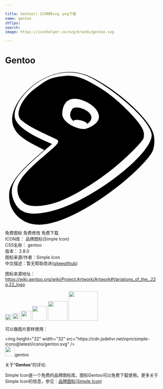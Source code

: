 ```yaml
---

title: Gentoo() ICON转svg、png下载
name: gentoo
zhTips: 
search: 
image: https://iconhelper.cn/svg/brands/gentoo.svg

---
```


# Gentoo  <small style="font-size: 60%;font-weight: 100"></small>

<div id="svg" class="svg-wrap">
<svg role="img" viewBox="0 0 24 24" xmlns="http://www.w3.org/2000/svg"><title>Gentoo icon</title><path d="M9.956.097a7.252 7.252 0 0 0-1.25.115C4.397 1 1.365 4.73 1.107 7.186c-.125 1.205.525 2.108.883 2.506.969 1.076 2.9 1.898 4.141 2.58-1.795 1.53-2.618 2.277-3.429 3.128-1.214 1.274-2.067 2.676-2.07 3.68 0 .323-.053 1.355.368 2.17.158.306.608 1.327 1.964 2.092.867.49 2.102.67 3.31.497 3.742-.534 8.753-3.707 12.328-6.662 2.279-1.884 3.945-3.709 4.426-4.607.388-.725.431-2.026.206-2.843-.64-2.318-5.84-7.067-10.091-8.978A7.761 7.761 0 0 0 9.956.097zm-.007.067a7.341 7.341 0 0 1 3.317.749c3.433 1.687 9.233 6.43 9.661 8.814.53 2.948-9.852 10.929-16.167 12.174-2.45.481-4.539.613-5.492-1.975-.826-2.243.776-3.884 3.135-6.04.98-.895 1.76-1.564 2.935-2.556.065-.068-5.66-2.042-5.842-4.308C1.307 4.693 4.995.394 9.716.172c.078-.004.155-.007.233-.008zM9.838.68a5.602 5.602 0 0 0-.502.031c-2.319.244-2.763.543-4.864 2.132-.704.533-2 1.829-2.331 3.366-.127.586.023 1.091.444 1.446 1.35 1.135 3.61 2.056 5.465 2.947.543.26.184.733-.692 1.492-2.21 1.913-5.198 4.242-5.407 6.017-.098.836.188 1.972 1.203 2.554 1.186.679 3.647.236 5.291-.376 2.402-.895 5.557-2.869 8.062-4.809 2.604-2.018 5.026-4.58 5.146-4.998.147-.513.132-.988-.152-1.533-.445-.855-1.041-1.491-1.681-2.203-1.718-1.81-3.534-3.401-5.708-4.62-1.423-.798-2.69-1.47-4.274-1.446zm1.066 3.594c.542 0 1.167.171 1.838.496 1.675.81 3.395 2.937-.015 4.161-.927.333-3.869-.818-3.779-2.388.089-1.558.847-2.27 1.956-2.269zm.283 1.356c-.315-.002-.571.078-.689.26-.552.855-.3 1.461.211 1.848.19-.454 2.138.042 2.13.468.02-.01.04-.02.055-.032 1.69-1.272-.468-2.536-1.707-2.544z"/></svg>
</div>
<detail full-name='gentoo'></detail>

<div class="detail-page">
<p>
<span><span class="badge-success badge">免费图标</span> <span class="badge-success badge">免费修改</span>  <span class="badge-success badge">免费下载</span> </span>
<br/>
<span>
ICON库：
<span class="badge-secondary badge">品牌图标(Simple Icon)</span> 
</span>
<br/>
<span>
CSS名称：
<span class="badge-secondary badge">gentoo</span> 
</span>

<br/>
<span>
版本：
<span class="badge-secondary badge">2.8.0</span> 
</span>
<br/>
<span>图标来源/作者：<span class="badge-light badge">Simple Icon</span></span> 
<br/>
<span class="zh-detail">中文描述：暂无<span class="help-link"><span>帮助改进</span>(<a href="https://gitee.com/liuwave/icon-helper/edit/master/json/brands/gentoo.json" target="_blank" rel="noopener noreferrer">gitee</a><a href="https://github.com/liuwave/icon-helper/edit/master/json/brands/gentoo.json" target="_blank" rel="noopener noreferrer">github</a></span>)</span><br/>
</p>
</div><div class="description description alert alert-light"><p>图标来源地址：<a href="https://wiki.gentoo.org/wiki/Project:Artwork/Artwork#Variations_of_the_.22g.22_logo" target="_blank" rel="noopener noreferrer">https://wiki.gentoo.org/wiki/Project:Artwork/Artwork#Variations_of_the_.22g.22_logo</a></p></div>
<div class="alert alert-dark">
<img height="21" width="21" src="https://cdn.jsdelivr.net/npm/simple-icons@latest/icons/gentoo.svg" />
<img height="24" width="24" src="https://cdn.jsdelivr.net/npm/simple-icons@latest/icons/gentoo.svg" />
<img height="32" width="32" src="https://cdn.jsdelivr.net/npm/simple-icons@latest/icons/gentoo.svg" />
<img height="48" width="48" src="https://cdn.jsdelivr.net/npm/simple-icons@latest/icons/gentoo.svg" />
<img height="64" width="64" src="https://cdn.jsdelivr.net/npm/simple-icons@latest/icons/gentoo.svg" />
<img height="96" width="96" src="https://cdn.jsdelivr.net/npm/simple-icons@latest/icons/gentoo.svg" />

</div>
<div>
  <p>可以像图片那样使用：    
  </p>
  <div class="alert alert-primary" style="font-size: 14px">
    &lt;img height="32" width="32" src="https://cdn.jsdelivr.net/npm/simple-icons@latest/icons/gentoo.svg" /&gt;
    <copy-btn content='<img height="32" width="32" src="https://cdn.jsdelivr.net/npm/simple-icons@latest/icons/gentoo.svg" />'></copy-btn>
  </div>
  <div class="alert alert-secondary">
    <img height="32" width="32" src="https://cdn.jsdelivr.net/npm/simple-icons@latest/icons/gentoo.svg" />gentoo
    <copy-btn content="gentoo" btn-title="复制图标名称"></copy-btn>
  </div>
</div>
<div class="icon-detail__container">
<p>关于“<b>Gentoo</b>”的评论:</p>
</div>
<Vssue title="关于“Gentoo”的评论" />
<div><p>Simple Icon是一个免费的品牌图标库。图标Gentoo可以免费下载使用。更多关于  Simple Icon的信息，参见：<a target="_blank" href="https://iconhelper.cn/brands.html">品牌图标(Simple Icon)</a>
</p></div>
